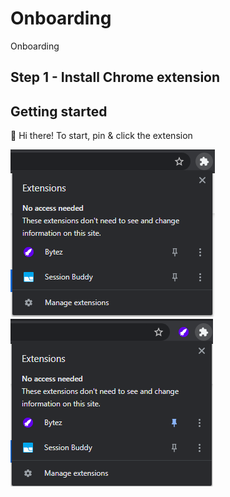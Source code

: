 # Onboarding
Onboarding

## Step 1 - Install Chrome extension

## Getting started 
👋 Hi there!
To start, pin & click the extension

![Unpinned](/unpinnned.png "Unpinned")
![Pinned](/pinned.png "Pinned")
